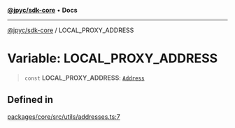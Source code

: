 [**@jpyc/sdk-core**](../README.md) • **Docs**

---

[@jpyc/sdk-core](../globals.md) / LOCAL_PROXY_ADDRESS

# Variable: LOCAL_PROXY_ADDRESS

> `const` **LOCAL_PROXY_ADDRESS**: [`Address`](../type-aliases/Address.md)

## Defined in

[packages/core/src/utils/addresses.ts:7](https://github.com/jcam1/sdks/blob/1659b7e6716057ee71757832a574d1003deb70f2/packages/core/src/utils/addresses.ts#L7)
